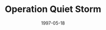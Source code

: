 ---
mission_id: opqstorm
editorsChoice:
title: "Operation Quiet Storm"
authors: 
    - "Ken Swope"
    - "Ron Swope"
date: 1997-05-18
filename: opsstorm.zip
description: "The Empire has agreed to give the Imperial Star Destroyer Thunder to a nearby planetary system engaged in a local war. Your job is to stop this technology transfer by destroying the Thunder. You need to place three charges throughout the ship and then get out using an escape pod."
cover: "opqstorm.png"
levelReplaced:	SECBASE
difficulty: no
bm:	yes
fme: yes
wax: yes
three_do: no
voc: yes
gmd: no
vue: yes
lfd: no
base: "Level with new architecture plus some from the Executor." 
editors: "WDFUSE 2.00"

---